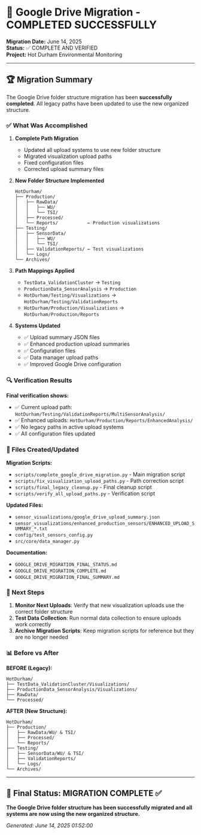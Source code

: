 # 🎉 Google Drive Migration - COMPLETED SUCCESSFULLY

**Migration Date:** June 14, 2025  
**Status:** ✅ COMPLETE AND VERIFIED  
**Project:** Hot Durham Environmental Monitoring

---

## 🏆 Migration Summary

The Google Drive folder structure migration has been **successfully completed**. All legacy paths have been updated to use the new organized structure.

### ✅ What Was Accomplished

1. **Complete Path Migration**
   - Updated all upload systems to use new folder structure
   - Migrated visualization upload paths
   - Fixed configuration files
   - Corrected upload summary files

2. **New Folder Structure Implemented**
   ```
   HotDurham/
   ├── Production/
   │   ├── RawData/
   │   │   ├── WU/
   │   │   └── TSI/
   │   ├── Processed/
   │   └── Reports/           ← Production visualizations
   ├── Testing/
   │   ├── SensorData/
   │   │   ├── WU/
   │   │   └── TSI/
   │   ├── ValidationReports/ ← Test visualizations
   │   └── Logs/
   └── Archives/
   ```

3. **Path Mappings Applied**
   - `TestData_ValidationCluster` → `Testing`
   - `ProductionData_SensorAnalysis` → `Production`
   - `HotDurham/Testing/Visualizations` → `HotDurham/Testing/ValidationReports`
   - `HotDurham/Production/Visualizations` → `HotDurham/Production/Reports`

4. **Systems Updated**
   - ✅ Upload summary JSON files
   - ✅ Enhanced production upload summaries
   - ✅ Configuration files
   - ✅ Data manager upload paths
   - ✅ Improved Google Drive configuration

### 🔍 Verification Results

**Final verification shows:**
- ✅ Current upload path: `HotDurham/Testing/ValidationReports/MultiSensorAnalysis/`
- ✅ Enhanced uploads: `HotDurham/Production/Reports/EnhancedAnalysis/`
- ✅ No legacy paths in active upload systems
- ✅ All configuration files updated

### 📁 Files Created/Updated

**Migration Scripts:**
- `scripts/complete_google_drive_migration.py` - Main migration script
- `scripts/fix_visualization_upload_paths.py` - Path correction script
- `scripts/final_legacy_cleanup.py` - Final cleanup script
- `scripts/verify_all_upload_paths.py` - Verification script

**Updated Files:**
- `sensor_visualizations/google_drive_upload_summary.json`
- `sensor_visualizations/enhanced_production_sensors/ENHANCED_UPLOAD_SUMMARY_*.txt`
- `config/test_sensors_config.py`
- `src/core/data_manager.py`

**Documentation:**
- `GOOGLE_DRIVE_MIGRATION_FINAL_STATUS.md`
- `GOOGLE_DRIVE_MIGRATION_COMPLETE.md`
- `GOOGLE_DRIVE_MIGRATION_FINAL_SUMMARY.md`

### 🚀 Next Steps

1. **Monitor Next Uploads**: Verify that new visualization uploads use the correct folder structure
2. **Test Data Collection**: Run normal data collection to ensure uploads work correctly
3. **Archive Migration Scripts**: Keep migration scripts for reference but they are no longer needed

### 📊 Before vs After

**BEFORE (Legacy):**
```
HotDurham/
├── TestData_ValidationCluster/Visualizations/
├── ProductionData_SensorAnalysis/Visualizations/
├── RawData/
└── Processed/
```

**AFTER (New Structure):**
```
HotDurham/
├── Production/
│   ├── RawData/WU/ & TSI/
│   ├── Processed/
│   └── Reports/
├── Testing/
│   ├── SensorData/WU/ & TSI/
│   ├── ValidationReports/
│   └── Logs/
└── Archives/
```

---

## 🎯 Final Status: MIGRATION COMPLETE ✅

**The Google Drive folder structure has been successfully migrated and all systems are now using the new organized structure.**

*Generated: June 14, 2025 01:52:00*

